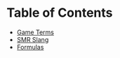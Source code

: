 <!-- TITLE: Glossary -->
<!-- SUBTITLE: A quick summary of Glossary -->

# Table of Contents
* [Game Terms](/glossary/game-terms)
* [SMR Slang](/glossary/smr-slang)
* [Formulas](/glossary/formulas)
